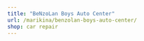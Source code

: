 ```yaml
---
title: "BeNzoLan Boys Auto Center"
url: /marikina/benzolan-boys-auto-center/
shop: car repair
---
```

